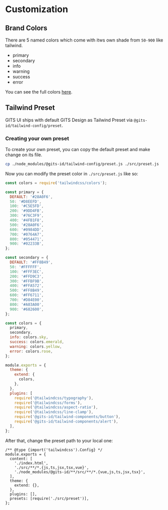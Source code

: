 # Customization

## Brand Colors

There are 5 named colors which come with itws own shade from `50-900` like tailwind.

- primary
- secondary
- info
- warning
- success
- error

You can see the full colors [here](https://gits-ui.web.app/?path=/story/foundation-colors--colors).

## Tailwind Preset

GITS UI ships with default GITS Design as Tailwind Preset via `@gits-id/tailwind-config/preset`.

### Creating your own preset

To create your own preset, you can copy the default preset and make change on its file.

```bash
cp ./node_modules/@gits-id/tailwind-config/preset.js ./src/preset.js
```

Now you can modify the preset color in `./src/preset.js` like so:

```js
const colors = require('tailwindcss/colors');

const primary = {
  DEFAULT: '#28A0F6',
  50: '#D8EEFD',
  100: '#C5E5FD',
  200: '#9DD4FB',
  300: '#76C3F9',
  400: '#4FB1F8',
  500: '#28A0F6',
  600: '#0984DD',
  700: '#0764A7',
  800: '#054471',
  900: '#02233B',
};

const secondary = {
  DEFAULT: '#FF8B49',
  50: '#FFFFFF',
  100: '#FFF3EC',
  200: '#FFD9C3',
  300: '#FFBF9B',
  400: '#FFA572',
  500: '#FF8B49',
  600: '#FF6711',
  700: '#D84E00',
  800: '#A03A00',
  900: '#682600',
};

const colors = {
  primary,
  secondary,
  info: colors.sky,
  success: colors.emerald,
  warning: colors.yellow,
  error: colors.rose,
};

module.exports = {
  theme: {
    extend: {
      colors,
    },
  },
  plugins: [
    require('@tailwindcss/typography'),
    require('@tailwindcss/forms'),
    require('@tailwindcss/aspect-ratio'),
    require('@tailwindcss/line-clamp'),
    require('@gits-id/tailwind-components/button'),
    require('@gits-id/tailwind-components/alert'),
  ],
};
```

After that, change the preset path to your local one:

```js{12}
/** @type {import('tailwindcss').Config} */
module.exports = {
  content: [
    './index.html',
    './src/**/*.{js,ts,jsx,tsx,vue}',
    './node_modules/@gits-id/**/src/**/*.{vue,js,ts,jsx,tsx}',
  ],
  theme: {
    extend: {},
  },
  plugins: [],
  presets: [require('./src/preset')],
};
```
